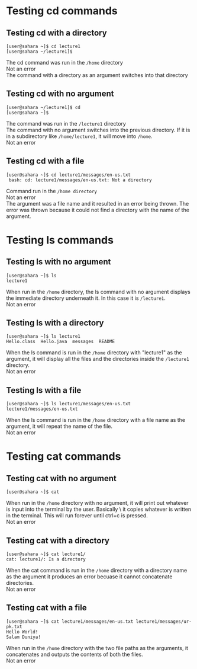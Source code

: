 # Testing cd commands
## Testing cd with a directory
```
[user@sahara ~]$ cd lecture1 
[user@sahara ~/lecture1]$
```
The cd command was run in the `/home` directory \
Not an error \
The command with a directory as an argument switches into that directory

## Testing cd with no argument
```
[user@sahara ~/lecture1]$ cd
[user@sahara ~]$
```
The command was run in the `/lecture1` directory \
The command with no argument switches into the previous directory. If it is in a subdirectory like `/home/lecture1`, it will move into `/home`. \
Not an error
## Testing cd with a file
```
[user@sahara ~]$ cd lecture1/messages/en-us.txt
 bash: cd: lecture1/messages/en-us.txt: Not a directory
```
Command run in the `/home directory` \
Not an error \
The argument was a file name and it resulted in an error being thrown. The error was thrown because it could not find a directory with the name of the argument.
# Testing ls commands
## Testing ls with no argument
```
[user@sahara ~]$ ls
lecture1
```
When run in the `/home` directory, the ls command with no argument displays the immediate directory underneath it. In this case it is `/lecture1`. \
Not an error
## Testing ls with a directory
```
[user@sahara ~]$ ls lecture1
Hello.class  Hello.java  messages  README
```
When the ls command is run in the `/home` directory with "lecture1" as the argument, it will display all the files and the directories inside the `/lecture1` directory. \
Not an error
## Testing ls with a file
```
[user@sahara ~]$ ls lecture1/messages/en-us.txt 
lecture1/messages/en-us.txt
```
When the ls command is run in the `/home` directory with a file name as the argument, it will repeat the name of the file. \
Not an error
# Testing cat commands
## Testing cat with no argument
```
[user@sahara ~]$ cat

```
When run in the `/home` directory with no argument, it will print out whatever is input into the terminal by the user. Basically \ 
it copies whatever is written in the terminal. This will run forever until ctrl+c is pressed. \
Not an error
## Testing cat with a directory
```
[user@sahara ~]$ cat lecture1/
cat: lecture1/: Is a directory
```
When the cat command is run in the `/home` directory with a directory name as the argument it produces an error becuase it cannot concatenate directories. \
Not an error
## Testing cat with a file
```
[user@sahara ~]$ cat lecture1/messages/en-us.txt lecture1/messages/ur-pk.txt 
Hello World!
Salam Duniya!
```
When run in the `/home` directory with the two file paths as the arguments, it concatenates and outputs the contents of both the files. \
Not an error
